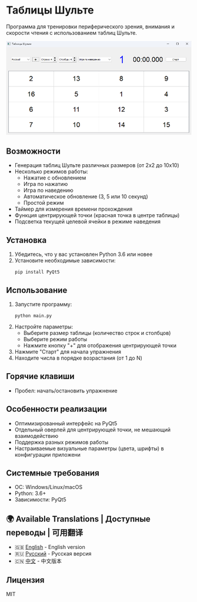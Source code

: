 # Таблицы Шульте

Программа для тренировки периферического зрения, внимания и скорости чтения с использованием таблиц Шульте.

![Пример таблицы Шульте](screenshot_ru.png) 

## Возможности

- Генерация таблиц Шульте различных размеров (от 2x2 до 10x10)
- Несколько режимов работы:
  - Нажатие с обновлением
  - Игра по нажатию
  - Игра по наведению
  - Автоматическое обновление (3, 5 или 10 секунд)
  - Простой режим
- Таймер для измерения времени прохождения
- Функция центрирующей точки (красная точка в центре таблицы)
- Подсветка текущей целевой ячейки в режиме наведения

## Установка

1. Убедитесь, что у вас установлен Python 3.6 или новее
2. Установите необходимые зависимости:
   ```
   pip install PyQt5
   ```

## Использование

1. Запустите программу:
   ```
   python main.py
   ```
2. Настройте параметры:
   - Выберите размер таблицы (количество строк и столбцов)
   - Выберите режим работы
   - Нажмите кнопку "+" для отображения центрирующей точки
3. Нажмите "Старт" для начала упражнения
4. Находите числа в порядке возрастания (от 1 до N)

## Горячие клавиши

- Пробел: начать/остановить упражнение

## Особенности реализации

- Оптимизированный интерфейс на PyQt5
- Отдельный оверлей для центрирующей точки, не мешающий взаимодействию
- Поддержка разных режимов работы
- Настраиваемые визуальные параметры (цвета, шрифты) в конфигурации приложени

## Системные требования

- ОС: Windows/Linux/macOS
- Python: 3.6+
- Зависимости: PyQt5

## 🌍 Available Translations | Доступные переводы | 可用翻译
- 🇬🇧 [English](Readme.md) - English version  
- 🇷🇺 [Русский](Readme_ru.md) - Русская версия  
- 🇨🇳 [中文](Readme_ch.md) - 中文版本

## Лицензия

MIT


